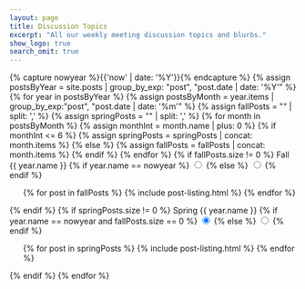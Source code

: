 ```yaml
---
layout: page
title: Discussion Topics
excerpt: "All our weekly meeting discussion topics and blurbs."
show_logo: true
search_omit: true
---
```


<div class='semesters-wrapper'>
{% capture nowyear %}{{'now' | date: '%Y'}}{% endcapture %}
{% assign postsByYear = site.posts | group_by_exp: "post", "post.date | date: '%Y'" %}
{% for year in postsByYear %}
  {% assign postsByMonth = year.items | group_by_exp:"post", "post.date | date: '%m'" %}
  {% assign fallPosts = "" | split: ',' %}
  {% assign springPosts = "" | split: ',' %}
  {% for month in postsByMonth %}
    {% assign monthInt = month.name | plus: 0 %}
    {% if monthInt <= 6 %}
      {% assign springPosts = springPosts | concat: month.items %}
    {% else %}
      {% assign fallPosts = fallPosts | concat: month.items %}
    {% endif %}
  {% endfor %}
  {% if fallPosts.size != 0 %}
      <label for='cp-f{{ year.name }}' class="btn">Fall {{ year.name }}</label>
      {% if year.name == nowyear %}
        <input type='radio' name='a' id='cp-f{{ year.name }}' checked='checked'>
      {% else %}
        <input type='radio' name='a' id='cp-f{{ year.name }}'>
      {% endif %}
      <ul class="post-list">
        {% for post in fallPosts %}
          {% include post-listing.html %}
        {% endfor %}
      </ul>
  {% endif %}
  {% if springPosts.size != 0 %}
      <label for='cp-s{{ year.name }}' class="btn">Spring {{ year.name }}</label>
      {% if year.name == nowyear and fallPosts.size == 0 %}
        <input type='radio' name='a' id='cp-s{{ year.name }}' checked='checked'>
      {% else %}
        <input type='radio' name='a' id='cp-s{{ year.name }}'>
      {% endif %}
      <ul class="post-list">
        {% for post in springPosts %}
          {% include post-listing.html %}
        {% endfor %}
      </ul>
  {% endif %}
{% endfor %}
</div>
